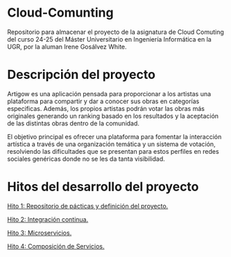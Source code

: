 # Cloud-Comunting
Repositorio para almacenar el proyecto de la asignatura de Cloud Comuting del curso 24-25 del Máster Universitario en Ingeniería Informática en la UGR, por la aluman Irene Gosálvez White.

# Descripción del proyecto
Artigow es una aplicación pensada para proporcionar a los artistas una plataforma para compartir y dar a conocer sus obras en categorías especificas. 
Además, los propios artistas podrán votar las obras más originales generando un ranking basado en los resultados y la aceptación de las distintas obras dentro de la comunidad.

El objetivo principal es ofrecer una plataforma para fomentar la interacción artística a través de una organización temática y un sistema de votación, resolviendo las dificultades que se presentan para estos perfiles en redes sociales genéricas donde no se les da tanta visibilidad.

# Hitos del desarrollo del proyecto
[Hito 1: Repositorio de pácticas y definición del proyecto.](Hitos/Hito1/hito1.md)

[Hito 2: Integración continua.](Hitos/Hito2/Hito2.md)

[Hito 3: Microservicios.](Hitos/Hito3/Hito3.md)

[Hito 4: Composición de Servicios.](Hitos/Hito4/Hito4.md)
